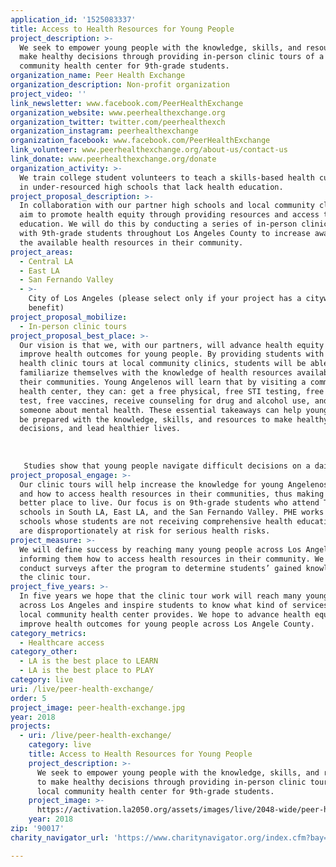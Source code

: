 ```yaml
---
application_id: '1525083337'
title: Access to Health Resources for Young People
project_description: >-
  We seek to empower young people with the knowledge, skills, and resources to
  make healthy decisions through providing in-person clinic tours of a local
  community health center for 9th-grade students.
organization_name: Peer Health Exchange
organization_description: Non-profit organization
project_video: ''
link_newsletter: www.facebook.com/PeerHealthExchange
organization_website: www.peerhealthexchange.org
organization_twitter: twitter.com/peerhealthexch
organization_instagram: peerhealthexchange
organization_facebook: www.facebook.com/PeerHealthExchange
link_volunteer: www.peerhealthexchange.org/about-us/contact-us
link_donate: www.peerhealthexchange.org/donate
organization_activity: >-
  We train college student volunteers to teach a skills-based health curriculum
  in under-resourced high schools that lack health education.
project_proposal_description: >-
  In collaboration with our partner high schools and local community clinics, we
  aim to promote health equity through providing resources and access to health
  education. We will do this by conducting a series of in-person clinic tours
  with 9th-grade students throughout Los Angeles County to increase awareness of
  the available health resources in their community.
project_areas:
  - Central LA
  - East LA
  - San Fernando Valley
  - >-
    City of Los Angeles (please select only if your project has a citywide
    benefit)
project_proposal_mobilize:
  - In-person clinic tours
project_proposal_best_place: >-
  Our vision is that we, with our partners, will advance health equity and
  improve health outcomes for young people. By providing students with in-person
  health clinic tours at local community clinics, students will be able to
  familiarize themselves with the knowledge of health resources available in
  their communities. Young Angelenos will learn that by visiting a community
  health center, they can: get a free physical, free STI testing, free pregnancy
  test, free vaccines, receive counseling for drug and alcohol use, and speak to
  someone about mental health. These essential takeaways can help young people
  be prepared with the knowledge, skills, and resources to make healthy
  decisions, and lead healthier lives. 
   
   
   
   Studies show that young people navigate difficult decisions on a daily basis, many of which pose serious consequences to their health and well-being. In particular, young people in under-resourced communities are often faced with emotional distress and trauma without knowing how to seek help. Preventable health issues, such as mental illness or teen pregnancy contribute to the staggering reality that over one million high school students drop out of school each year. Together with local community clinics, we plan to increase health literacy and appropriate utilization of care by young people.
project_proposal_engage: >-
  Our clinic tours will help increase the knowledge for young Angelenos on where
  and how to access health resources in their communities, thus making LA a
  better place to live. Our focus is on 9th-grade students who attend Title 1
  schools in South LA, East LA, and the San Fernando Valley. PHE works with high
  schools whose students are not receiving comprehensive health education and
  are disproportionately at risk for serious health risks.
project_measure: >-
  We will define success by reaching many young people across Los Angeles, and
  informing them how to access health resources in their community. We will
  conduct surveys after the program to determine students’ gained knowledge of
  the clinic tour.
project_five_years: >-
  In five years we hope that the clinic tour work will reach many young people
  across Los Angeles and inspire students to know what kind of services their
  local community health center provides. We hope to advance health equity and
  improve health outcomes for young people across Los Angele County.
category_metrics:
  - Healthcare access
category_other:
  - LA is the best place to LEARN
  - LA is the best place to PLAY
category: live
uri: /live/peer-health-exchange/
order: 5
project_image: peer-health-exchange.jpg
year: 2018
projects:
  - uri: /live/peer-health-exchange/
    category: live
    title: Access to Health Resources for Young People
    project_description: >-
      We seek to empower young people with the knowledge, skills, and resources
      to make healthy decisions through providing in-person clinic tours of a
      local community health center for 9th-grade students.
    project_image: >-
      https://activation.la2050.org/assets/images/live/2048-wide/peer-health-exchange.jpg
    year: 2018
zip: '90017'
charity_navigator_url: 'https://www.charitynavigator.org/index.cfm?bay=search.profile&ein=562374305'

---
```

